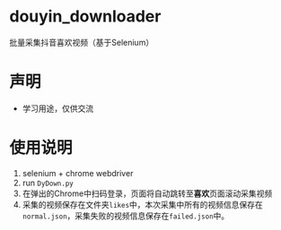 # douyin_downloader
批量采集抖音喜欢视频（基于Selenium）

# 声明
- 学习用途，仅供交流

# 使用说明
1. selenium + chrome webdriver
2. run `DyDown.py`
3. 在弹出的Chrome中扫码登录，页面将自动跳转至**喜欢**页面滚动采集视频
4. 采集的视频保存在文件夹`likes`中，本次采集中所有的视频信息保存在`normal.json`，采集失败的视频信息保存在`failed.json`中。
